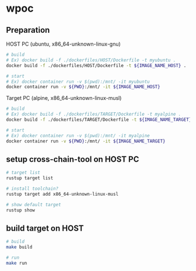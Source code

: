 # wpoc
## Preparation
HOST PC (ubuntu, x86_64-unknown-linux-gnu)
```bash
# build
# Ex) docker build -f ./dockerfiles/HOST/Dockerfile -t myubuntu .
docker build -f ./dockerfiles/HOST/Dockerfile -t ${IMAGE_NAME_HOST} .

# start
# Ex) docker container run -v $(pwd):/mnt/ -it myubuntu
docker container run -v ${PWD}:/mnt/ -it ${IMAGE_NAME_HOST}
```

Target PC (alpine, x86_64-unknown-linux-musl)
```bash
# build
# Ex) docker build -f ./dockerfiles/TARGET/Dockerfile -t myalpine .
docker build -f ./dockerfiles/TARGET/Dockerfile -t ${IMAGE_NAME_TARGET} .

# start
# Ex) docker container run -v $(pwd):/mnt/ -it myalpine
docker container run -v ${PWD}:/mnt/ -it ${IMAGE_NAME_TARGET}
```

## setup cross-chain-tool on HOST PC
```bash
# target list
rustup target list

# install toolchain?
rustup target add x86_64-unknown-linux-musl

# show default target
rustup show

```

## build target on HOST
```bash
# build
make build

# run
make run
```